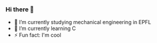 ### Hi there 👋
- 🔭 I’m currently studying mechanical engineering in EPFL
- 🌱 I’m currently learning C
- ⚡ Fun fact: I'm cool
<!--
**Teem173/Teem173** is a ✨ _special_ ✨ repository because its `README.md` (this file) appears on your GitHub profile.

Here are some ideas to get you started:

- 🔭 I’m currently working on ...
- 🌱 I’m currently learning C
- 👯 I’m looking to collaborate on ...
- 🤔 I’m looking for help with ...
- 💬 Ask me about ...
- 📫 How to reach me: ...
- 😄 Pronouns: ...
- ⚡ Fun fact: I'm cool
-->
